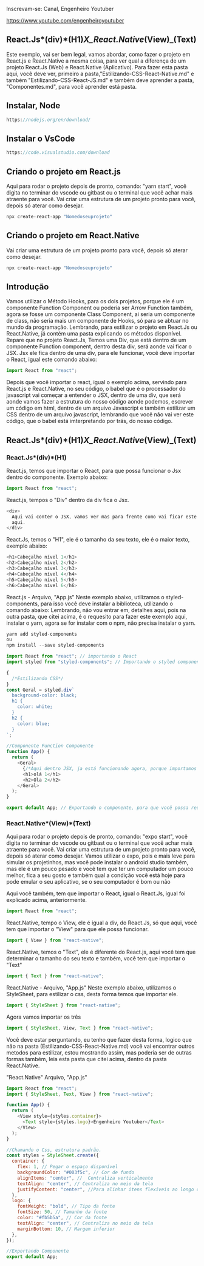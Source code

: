 Inscrevam-se: Canal, Engenheiro Youtuber

https://www.youtube.com/engenheiroyoutuber

## React.Js*(div)*(H1)_X_React.Native_(View)\_(Text)

Este exemplo, vai ser bem legal, vamos abordar,
como fazer o projeto em React.js e React.Native a mesma coisa,
para ver qual a diferença de um projeto React.Js (Web) e React.Native
(Aplicativo).
Para fazer esta pasta aqui, você deve ver, primeiro a pasta,"Estilizando-CSS-React-Native.md" e também "Estilizando-CSS-React-JS.md" e também deve aprender a pasta, "Componentes.md", para você aprender está pasta.

## Instalar, Node

```js
https://nodejs.org/en/download/
```

## Instalar o VsCode

```js
https://code.visualstudio.com/download
```

## Criando o projeto em React.js

Aqui para rodar o projeto depois de pronto, comando: "yarn start", você digita no terminar do vscode ou gitbast ou o terminal que você achar mais atraente para você.
Vai criar uma estrutura de um projeto pronto para você, depois só aterar como desejar.

```js
npx create-react-app "Nomedoseuprojeto"
```

## Criando o projeto em React.Native

Vai criar uma estrutura de um projeto pronto para você, depois só aterar como desejar.

```js
npx create-react-app "Nomedoseuprojeto"
```

## Introdução

Vamos utilizar o Método Hooks, para os dois projetos, porque ele é
um componente Function Component ou poderia ser Arrow Function também, agora se fosse um componente Class Component, ai seria um componente de class, não seria mais um componente de Hooks, só para se abtuar no mundo da programação.
Lembrando, para estilizar o projeto em React.Js ou React.Native,
já contém uma pasta explicando os métodos disponível.
Repare que no projeto React.Js, Temos uma Div, que está dentro de um componente Function component, dentro desta div, será aonde vai ficar o JSX.
Jsx ele fica dentro de uma div, para ele funcionar, você deve importar o React, igual este comando abaixo:

```js
import React from "react";
```

Depois que você importar o react, igual o exemplo acima, servindo para React.js e React.Native, no seu código, o babel que é o processador do javascript vai começar a entender o JSX, dentro de uma div, que será aonde vamos fazer a estrutura do nosso código aonde podemos, escrever um código em html, dentro de um arquivo Javascript e também estilizar um CSS dentro de um arquivo javascript, lembrando que você não vai ver este código, que o babel está imterpretando por trás, do nosso código.

## React.Js*(div)*(H1)_X_React.Native_(View)\_(Text)

### React.Js*(div)*(H1)

React.js, temos que importar o React, para que possa funcionar o Jsx dentro do componente.
Exemplo abaixo:

```js
import React from "react";
```

React.js, tempos o "Div" dentro da div fica o Jsx.

```js
<div>
  Aqui vai conter o JSX, vamos ver mas para frente como vai ficar este lugar
  aqui.
</div>
```

React.Js, temos o "H1", ele é o tamanho da seu texto, ele é o maior texto, exemplo abaixo:

```js
<h1>Cabeçalho nível 1</h1>
<h2>Cabeçalho nível 2</h2>
<h3>Cabeçalho nível 3</h3>
<h4>Cabeçalho nível 4</h4>
<h5>Cabeçalho nível 5</h5>
<h6>Cabeçalho nível 6</h6>
```

React.js - Arquivo, "App.js"
Neste exemplo abaixo, utilizamos o styled-components, para
isso você deve instalar a biblioteca, utilizando o comando abaixo:
Lembrando, não vou entrar em, detalhes aqui, pois na outra pasta,
que citei acima, é o requesito para fazer este exemplo aqui, instalar o yarn, agora se for instalar com o npm, não precisa instalar o yarn.

```js
yarn add styled-components
ou
npm install --save styled-components
```

```js
import React from "react"; // importando o React
import styled from "styled-components"; // Importando o styled components

{
  /*Estilizando CSS*/
}
const Geral = styled.div`
  background-color: black;
  h1 {
    color: white;
  }
  h2 {
    color: blue;
  }
`;

//Componente Function Componente
function App() {
  return (
    <Geral>
      {/*Aqui dentro JSX, ja está funcionando agora, porque importamos o react*/}
      <h1>olá 1</h1>
      <h2>Ola 2</h2>
    </Geral>
  );
}

export default App; // Exportando o componente, para que você possa reutilizar ele depois em outros lugares, o nome deste componente é App
```

### React.Native*(View)*(Text)

Aqui para rodar o projeto depois de pronto, comando: "expo start", você digita no terminar do vscode ou gitbast ou o terminal que você achar mais atraente para você.
Vai criar uma estrutura de um projeto pronto para você, depois só aterar como desejar.
Vamos utilizar o expo, pois e mais leve para simular os projetinhos, mas você pode instalar o android studio também, mas ele é um pouco pesado e você tem que ter um computador um pouco melhor, fica a seu gosto e também qual a condição você está hoje para pode emular o seu aplicativo, se o seu computador é bom ou não

Aqui você também, tem que importar o React, igual o React.Js, igual foi explicado acima, anteriormente.

```js
import React from "react";
```

React.Native, tempo o View, ele é igual a div, do React.Js, só que aqui, você tem que importar o "View" para que ele possa funcionar.

```js
import { View } from "react-native";
```

React.Native, temos o "Text", ele é diferente do React.js, aqui você tem que determinar o tamanho do seu texto e também, você tem que importar o "Text"

```js
import { Text } from "react-native";
```

React.Native - Arquivo, "App.js"
Neste exemplo abaixo, utilizamos o StyleSheet, para estilizar
o css, desta forma temos que importar ele.

```js
import { StyleSheet } from "react-native";
```

Agora vamos importar os três

```js
import { StyleSheet, View, Text } from "react-native";
```

Você deve estar perguntando, eu tenho que fazer desta forma, logico que não na pasta (Estilizando-CSS-React-Native.md) você vai encontrar outros metodos para estilizar, estou mostrando assim, mas poderia ser de outras formas também, leia esta pasta que citei acima, dentro da pasta React.Native.

"React.Native"
Arquivo, "App.js"

```js
import React from "react";
import { StyleSheet, Text, View } from "react-native";

function App() {
  return (
    <View style={styles.container}>
      <Text style={styles.logo}>Engenheiro Youtuber</Text>
    </View>
  );
}

//Chamando o Css, estrutura padrão.
const styles = StyleSheet.create({
  container: {
    flex: 1, // Pegar o espaço disponível
    backgroundColor: "#003f5c", // Cor de fundo
    alignItems: "center", //  Centraliza verticalmente
    textAlign: "center", // Centraliza no meio da tela
    justifyContent: "center", //Para alinhar itens flexíveis ao longo do eixo principal
  },
  logo: {
    fontWeight: "bold", // Tipo da fonte
    fontSize: 50, // Tamanho da fonte
    color: "#fb5b5a", // Cor da fonte
    textAlign: "center", // Centraliza no meio da tela
    marginBottom: 10, // Margem inferior
  },
});

//Exportando Componente
export default App;
```
